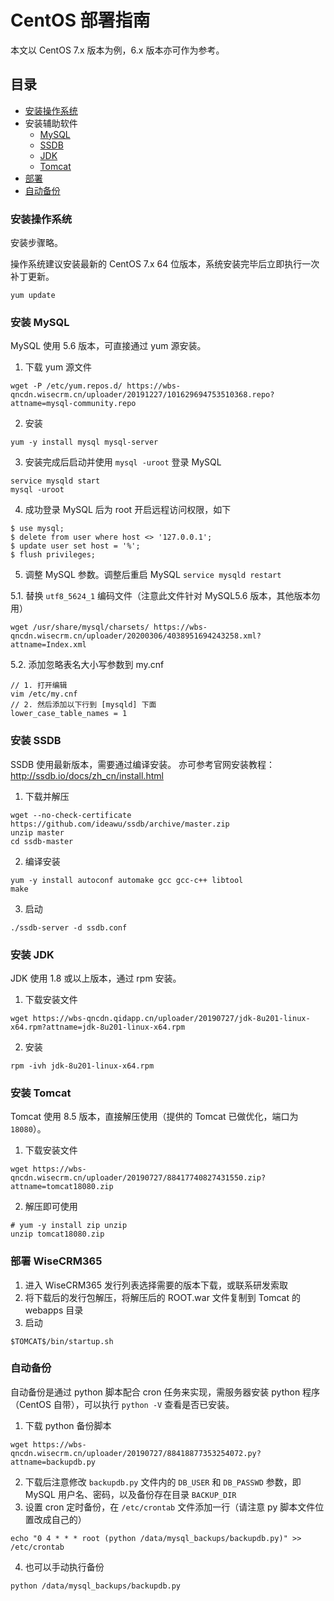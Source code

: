 # CentOS 部署指南
本文以 CentOS 7.x 版本为例，6.x 版本亦可作为参考。

## 目录
* [安装操作系统](#安装操作系统)
* 安装辅助软件
  * [MySQL](#安装-mysql)
  * [SSDB](#安装-ssdb)
  * [JDK](#安装-jdk)
  * [Tomcat](#安装-tomcat)
* [部署](#部署-wisecrm365)
* [自动备份](#自动备份)
  
### 安装操作系统
安装步骤略。

操作系统建议安装最新的 CentOS 7.x 64 位版本，系统安装完毕后立即执行一次补丁更新。
```
yum update
```

### 安装 MySQL
MySQL 使用 5.6 版本，可直接通过 yum 源安装。

1. 下载 yum 源文件
```
wget -P /etc/yum.repos.d/ https://wbs-qncdn.wisecrm.cn/uploader/20191227/101629694753510368.repo?attname=mysql-community.repo
```
2. 安装
```
yum -y install mysql mysql-server
```
3. 安装完成后启动并使用 `mysql -uroot` 登录 MySQL
```
service mysqld start
mysql -uroot
```
4. 成功登录 MySQL 后为 root 开启远程访问权限，如下
```
$ use mysql;
$ delete from user where host <> '127.0.0.1';
$ update user set host = '%';
$ flush privileges;
```

5. 调整 MySQL 参数。调整后重启 MySQL `service mysqld restart`

  5.1. 替换 `utf8_5624_1` 编码文件（注意此文件针对 MySQL5.6 版本，其他版本勿用）
  ```
  wget /usr/share/mysql/charsets/ https://wbs-qncdn.wisecrm.cn/uploader/20200306/4038951694243258.xml?attname=Index.xml
  ```
  
  5.2. 添加忽略表名大小写参数到 my.cnf
  ```
  // 1. 打开编辑
  vim /etc/my.cnf
  // 2. 然后添加以下行到 [mysqld] 下面
  lower_case_table_names = 1
  ```

### 安装 SSDB
SSDB 使用最新版本，需要通过编译安装。
亦可参考官网安装教程：http://ssdb.io/docs/zh_cn/install.html

1. 下载并解压
```
wget --no-check-certificate https://github.com/ideawu/ssdb/archive/master.zip
unzip master
cd ssdb-master
```
2. 编译安装
```
yum -y install autoconf automake gcc gcc-c++ libtool
make 
```
3. 启动
```
./ssdb-server -d ssdb.conf
```

### 安装 JDK
JDK 使用 1.8 或以上版本，通过 rpm 安装。
1. 下载安装文件
```
wget https://wbs-qncdn.qidapp.cn/uploader/20190727/jdk-8u201-linux-x64.rpm?attname=jdk-8u201-linux-x64.rpm
```
2. 安装
```
rpm -ivh jdk-8u201-linux-x64.rpm
```

### 安装 Tomcat
Tomcat 使用 8.5 版本，直接解压使用（提供的 Tomcat 已做优化，端口为 `18080`）。
1. 下载安装文件
```
wget https://wbs-qncdn.wisecrm.cn/uploader/20190727/88417740827431550.zip?attname=tomcat18080.zip
```
2. 解压即可使用
```
# yum -y install zip unzip
unzip tomcat18080.zip 
```


### 部署 WiseCRM365
1. 进入 WiseCRM365 发行列表选择需要的版本下载，或联系研发索取
2. 将下载后的发行包解压，将解压后的 ROOT.war 文件复制到 Tomcat 的 webapps 目录
3. 启动
```
$TOMCAT$/bin/startup.sh
```

### 自动备份
自动备份是通过 python 脚本配合 cron 任务来实现，需服务器安装 python 程序（CentOS 自带），可以执行 `python -V` 查看是否已安装。
1. 下载 python 备份脚本
```
wget https://wbs-qncdn.wisecrm.cn/uploader/20190727/88418877353254072.py?attname=backupdb.py
```
2. 下载后注意修改 `backupdb.py` 文件内的 `DB_USER` 和 `DB_PASSWD` 参数，即 MySQL 用户名、密码，以及备份存在目录 `BACKUP_DIR`
3. 设置 cron 定时备份，在 `/etc/crontab` 文件添加一行（请注意 py 脚本文件位置改成自己的）
```
echo "0 4 * * * root (python /data/mysql_backups/backupdb.py)" >> /etc/crontab
```
4. 也可以手动执行备份
```
python /data/mysql_backups/backupdb.py
```
